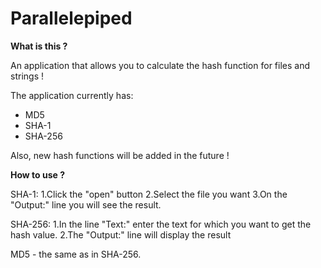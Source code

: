 # Parallelepiped

  __What is this ?__

An application that allows you to calculate the hash function for files and strings !

The application currently has:
- MD5 
- SHA-1 
- SHA-256

Also, new hash functions will be added in the future !

  __How to use ?__

SHA-1:
1.Click the "open" button
2.Select the file you want
3.On the "Output:" line you will see the result.

SHA-256:
1.In the line "Text:" enter the text for which you want to get the hash value.
2.The "Output:" line will display the result

MD5 - the same as in SHA-256.



